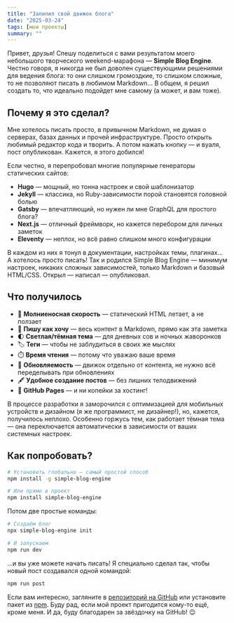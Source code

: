 ```yaml
---
title: "Запилил свой движок блога"
date: "2025-03-24"
tags: [мои проекты]
summary: ""
---
```


Привет, друзья! Спешу поделиться с вами результатом моего небольшого творческого weekend-марафона — **Simple Blog Engine**. Честно говоря, я никогда не был доволен существующими решениями для ведения блога: то они слишком громоздкие, то слишком сложные, то не позволяют писать в любимом Markdown... В общем, я решил создать то, что идеально подойдет мне самому (а может, и вам тоже).

## Почему я это сделал?

Мне хотелось писать просто, в привычном Markdown, не думая о серверах, базах данных и прочей инфраструктуре. Просто открыть любимый редактор кода и творить. А потом нажать кнопку — и вуаля, пост опубликован. Кажется, я этого добился!

Если честно, я перепробовал многие популярные генераторы статических сайтов:
- **Hugo** — мощный, но тонна настроек и свой шаблонизатор
- **Jekyll** — классика, но Ruby-зависимости порой становятся головной болью
- **Gatsby** — впечатляющий, но нужен ли мне GraphQL для простого блога?
- **Next.js** — отличный фреймворк, но кажется перебором для личных заметок
- **Eleventy** — неплох, но всё равно слишком много конфигурации

В каждом из них я тонул в документации, настройках темы, плагинах... А хотелось просто писать! Так и родился Simple Blog Engine — минимум настроек, никаких сложных зависимостей, только Markdown и базовый HTML/CSS. Открыл — написал — опубликовал.

## Что получилось

- 🚀 **Молниеносная скорость** — статический HTML летает, а не ползает
- 📝 **Пишу как хочу** — весь контент в Markdown, прямо как эта заметка
- 🌓 **Светлая/тёмная тема** — для дневных сов и ночных жаворонков
- 🏷️ **Теги** — чтобы не заблудиться в своих же мыслях
- ⏱️ **Время чтения** — потому что уважаю ваше время
- 🔄 **Обновляемость** — движок отдельно от контента, не нужно всё переделывать при обновлениях
- 🖋️ **Удобное создание постов** — без лишних телодвижений
- 🚢 **GitHub Pages** — и ни копейки за хостинг!

В процессе разработки я заморочился с оптимизацией для мобильных устройств и дизайном (я же программист, не дизайнер!), но, кажется, получилось неплохо. Особенно горжусь тем, как работает тёмная тема — она переключается автоматически в зависимости от ваших системных настроек.

## Как попробовать?

```bash
# Установить глобально — самый простой способ
npm install -g simple-blog-engine

# Или прямо в проект
npm install simple-blog-engine
```

Потом две простые команды:

```bash
# Создаём блог
npx simple-blog-engine init

# И запускаем
npm run dev
```

...и вы уже можете начать писать! Я специально сделал так, чтобы новый пост создавался одной командой:

```bash
npm run post
```

Если вам интересно, загляните в [репозиторий на GitHub](https://github.com/region23/simple-blog-engine) или установите пакет из [npm](https://www.npmjs.com/package/simple-blog-engine). Буду рад, если мой проект пригодится кому-то ещё, кроме меня. И да, буду благодарен за звёздочку на GitHub! 😉